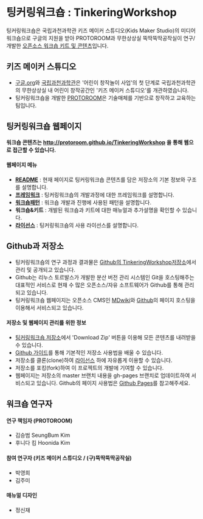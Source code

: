 # 팅커링워크숍 : TinkeringWorkshop

팅커링워크숍은 국립과천과학관 키즈 메이커 스튜디오(Kids Maker Studio)의 미디어 워크숍으로 
구글의 지원을 받아 PROTOROOM과 무한상상실 뚝딱뚝딱공작실이 연구/개발한 [오픈소스 워크숍 키트 및 콘텐츠](license.md)입니다.


## 키즈 메이커 스튜디오

 * [구글.org](http://google.org)와 [국립과천과학관](http://www.sciencecenter.go.kr)은 '어린이 창작놀이 사업'의 첫 단계로 국립과천과학관의 무한상상실 내 어린이 창작공간인 '키즈 메이커 스튜디오'를 개관하였습니다.
 * 팅커링워크숍을 개발한 [PROTOROOM](http://protoroom.kr)은 기술매체를 기반으로 창작하고 교육하는 팀입니다.


## 팅커링워크숍 웹페이지

**워크숍 콘텐츠는 http://protoroom.github.io/TinkeringWorkshop 을 통해 웹으로 접근할 수 있습니다.**

#### 웹페이지 메뉴
 * **[README](README.md)** : 현재 페이지로 팅커링워크숍 콘텐츠를 담은 저장소의 기본 정보와 구조를 설명합니다.
 * **[프레임워크](pages/framework.md)** : 팅커링워크숍의 개발과정에 대한 프레임워크를 설명합니다.
 * **[워크숍패턴](pages/patterns.md)** : 워크숍 개발과 진행에 사용된 패턴을 설명합니다.
 * **워크숍&키트** : 개발된 워크숍과 키트에 대한 매뉴얼과 추가설명을 확인할 수 있습니다.
 * **[라이선스](license.md)** : 팅커링워크숍의 사용 라이선스를 설명합니다.


## Github과 저장소

 * 팅커링워크숍의 연구 과정과 결과물은 [Github의 TinkeringWorkshop저장소](https://github.com/PROTOROOM/TinkeringWorkshop)에서 관리 및 공개되고 있습니다. 
 * Github는 리누스 토르발스가 개발한 분산 버전 관리 시스템인 Git을 호스팅해주는 대표적인 서비스로 현재 수 많은 오픈소스/자유 소프트웨어가 Github를 통해 관리되고 있습니다.
 * 팅커링워크숍 웹페이지는 오픈소스 CMS인 [MDwiki](http://mdwiki.info)와 [Github](https://github.com)의 페이지 호스팅을 이용해서 서비스되고 있습니다.

#### 저장소 및 웹페이지 관리를 위한 정보
 * [팅커링워크숍 저장소](https://github.com/PROTOROOM/TinkeringWorkshop)에서 'Download Zip' 버튼을 이용해 모든 콘텐츠를 내려받을 수 있습니다.
 * [Github 가이드](https://guides.github.com/)를 통해 기본적인 저장소 사용법을 배울 수 있습니다.
  * 저장소를 클론(clone)하여 [라이선스](license.md) 하에 자유롭게 이용할 수 있습니다. 
  * 저장소를 포킹(fork)하여 이 프로젝트의 개발에 기여할 수 있습니다. 
 * 웹페이지는 저장소의 master 브랜치 내용을 gh-pages 브랜치로 업데이트하여 서비스되고 있습니다. Github의 페이지 사용법은 [Github Pages](https://pages.github.com/)를 참고해주세요.

 
## 워크숍 연구자

#### 연구 책임자 (PROTOROOM)
 * 김승범 SeungBum Kim
 * 후니다 킴 Hoonida Kim 

#### 참여 연구자 (키즈 메이커 스튜디오 / (구)뚝딱뚝딱공작실)
 * 박영희 
 * 김주미 

#### 매뉴얼 디자인
 * 정신재
 

